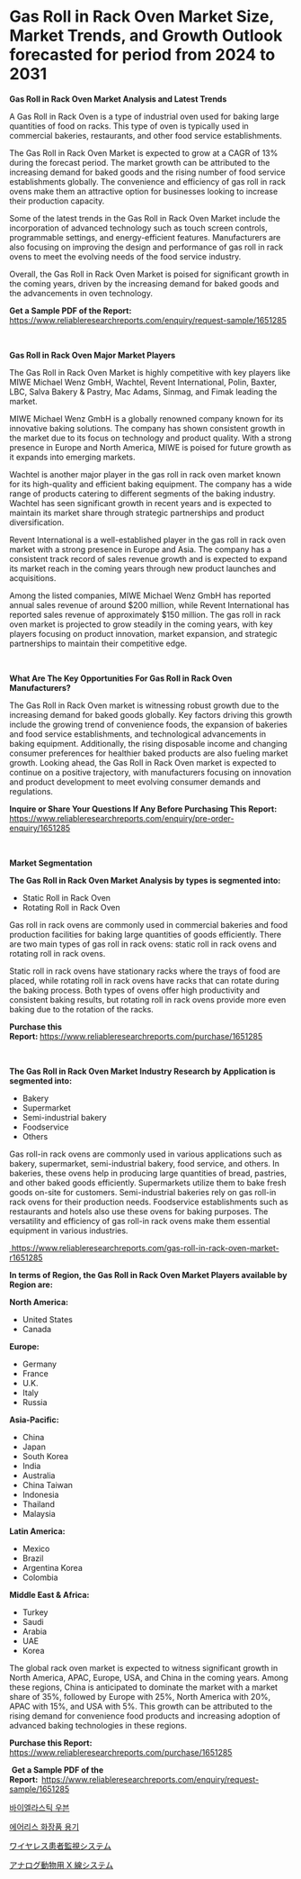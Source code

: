 <p><h1>Gas Roll in Rack Oven Market Size, Market Trends, and Growth Outlook forecasted for period from 2024 to 2031</h1></p><p><strong>Gas Roll in Rack Oven Market Analysis and Latest Trends</strong></p>
<p><p>A Gas Roll in Rack Oven is a type of industrial oven used for baking large quantities of food on racks. This type of oven is typically used in commercial bakeries, restaurants, and other food service establishments.</p><p>The Gas Roll in Rack Oven Market is expected to grow at a CAGR of 13% during the forecast period. The market growth can be attributed to the increasing demand for baked goods and the rising number of food service establishments globally. The convenience and efficiency of gas roll in rack ovens make them an attractive option for businesses looking to increase their production capacity.</p><p>Some of the latest trends in the Gas Roll in Rack Oven Market include the incorporation of advanced technology such as touch screen controls, programmable settings, and energy-efficient features. Manufacturers are also focusing on improving the design and performance of gas roll in rack ovens to meet the evolving needs of the food service industry.</p><p>Overall, the Gas Roll in Rack Oven Market is poised for significant growth in the coming years, driven by the increasing demand for baked goods and the advancements in oven technology.</p></p>
<p><strong>Get a Sample PDF of the Report:&nbsp;</strong> <a href="https://www.reliableresearchreports.com/enquiry/request-sample/1651285">https://www.reliableresearchreports.com/enquiry/request-sample/1651285</a></p>
<p>&nbsp;</p>
<p><strong>Gas Roll in Rack Oven Major Market Players</strong></p>
<p><p>The Gas Roll in Rack Oven Market is highly competitive with key players like MIWE Michael Wenz GmbH, Wachtel, Revent International, Polin, Baxter, LBC, Salva Bakery & Pastry, Mac Adams, Sinmag, and Fimak leading the market. </p><p>MIWE Michael Wenz GmbH is a globally renowned company known for its innovative baking solutions. The company has shown consistent growth in the market due to its focus on technology and product quality. With a strong presence in Europe and North America, MIWE is poised for future growth as it expands into emerging markets.</p><p>Wachtel is another major player in the gas roll in rack oven market known for its high-quality and efficient baking equipment. The company has a wide range of products catering to different segments of the baking industry. Wachtel has seen significant growth in recent years and is expected to maintain its market share through strategic partnerships and product diversification.</p><p>Revent International is a well-established player in the gas roll in rack oven market with a strong presence in Europe and Asia. The company has a consistent track record of sales revenue growth and is expected to expand its market reach in the coming years through new product launches and acquisitions.</p><p>Among the listed companies, MIWE Michael Wenz GmbH has reported annual sales revenue of around $200 million, while Revent International has reported sales revenue of approximately $150 million. The gas roll in rack oven market is projected to grow steadily in the coming years, with key players focusing on product innovation, market expansion, and strategic partnerships to maintain their competitive edge.</p></p>
<p>&nbsp;</p>
<p><strong>What Are The Key Opportunities For Gas Roll in Rack Oven Manufacturers?</strong></p>
<p><p>The Gas Roll in Rack Oven market is witnessing robust growth due to the increasing demand for baked goods globally. Key factors driving this growth include the growing trend of convenience foods, the expansion of bakeries and food service establishments, and technological advancements in baking equipment. Additionally, the rising disposable income and changing consumer preferences for healthier baked products are also fueling market growth. Looking ahead, the Gas Roll in Rack Oven market is expected to continue on a positive trajectory, with manufacturers focusing on innovation and product development to meet evolving consumer demands and regulations.</p></p>
<p><strong>Inquire or Share Your Questions If Any Before Purchasing This Report:</strong> <a href="https://www.reliableresearchreports.com/enquiry/pre-order-enquiry/1651285">https://www.reliableresearchreports.com/enquiry/pre-order-enquiry/1651285</a></p>
<p>&nbsp;</p>
<p><strong>Market Segmentation</strong></p>
<p><strong>The Gas Roll in Rack Oven Market Analysis by types is segmented into:</strong></p>
<p><ul><li>Static Roll in Rack Oven</li><li>Rotating Roll in Rack Oven</li></ul></p>
<p><p>Gas roll in rack ovens are commonly used in commercial bakeries and food production facilities for baking large quantities of goods efficiently. There are two main types of gas roll in rack ovens: static roll in rack ovens and rotating roll in rack ovens. </p><p>Static roll in rack ovens have stationary racks where the trays of food are placed, while rotating roll in rack ovens have racks that can rotate during the baking process. Both types of ovens offer high productivity and consistent baking results, but rotating roll in rack ovens provide more even baking due to the rotation of the racks.</p></p>
<p><strong>Purchase this Report:&nbsp;</strong><a href="https://www.reliableresearchreports.com/purchase/1651285">https://www.reliableresearchreports.com/purchase/1651285</a></p>
<p>&nbsp;</p>
<p><strong>The Gas Roll in Rack Oven Market Industry Research by Application is segmented into:</strong></p>
<p><ul><li>Bakery</li><li>Supermarket</li><li>Semi-industrial bakery</li><li>Foodservice</li><li>Others</li></ul></p>
<p><p>Gas roll-in rack ovens are commonly used in various applications such as bakery, supermarket, semi-industrial bakery, food service, and others. In bakeries, these ovens help in producing large quantities of bread, pastries, and other baked goods efficiently. Supermarkets utilize them to bake fresh goods on-site for customers. Semi-industrial bakeries rely on gas roll-in rack ovens for their production needs. Foodservice establishments such as restaurants and hotels also use these ovens for baking purposes. The versatility and efficiency of gas roll-in rack ovens make them essential equipment in various industries.</p></p>
<p><a href="https://www.reliableresearchreports.com/gas-roll-in-rack-oven-market-r1651285">&nbsp;https://www.reliableresearchreports.com/gas-roll-in-rack-oven-market-r1651285</a></p>
<p><strong>In terms of Region, the Gas Roll in Rack Oven Market Players available by Region are:</strong></p>
<p>
    <p> <strong> North America: </strong>
        <ul>
            <li>United States</li>
            <li>Canada</li>
        </ul>
        </p> 
    <p> <strong> Europe: </strong>
        <ul>
            <li>Germany</li>
            <li>France</li>
            <li>U.K.</li>
            <li>Italy</li>
            <li>Russia</li>
        </ul>
        </p> 
    <p> <strong> Asia-Pacific: </strong>
        <ul>
            <li>China</li>
            <li>Japan</li>
            <li>South Korea</li>
            <li>India</li>
            <li>Australia</li>
            <li>China Taiwan</li>
            <li>Indonesia</li>
            <li>Thailand</li>
            <li>Malaysia</li>
        </ul>
        </p> 
    <p> <strong> Latin America: </strong>
        <ul>
            <li>Mexico</li>
            <li>Brazil</li>
            <li>Argentina Korea</li>
            <li>Colombia</li>
        </ul>
        </p> 
    <p> <strong> Middle East & Africa: </strong>
        <ul>
            <li>Turkey</li>
            <li>Saudi</li>
            <li>Arabia</li>
            <li>UAE</li>
            <li>Korea</li>
        </ul>
    </p>
    </p>
<p><p>The global rack oven market is expected to witness significant growth in North America, APAC, Europe, USA, and China in the coming years. Among these regions, China is anticipated to dominate the market with a market share of 35%, followed by Europe with 25%, North America with 20%, APAC with 15%, and USA with 5%. This growth can be attributed to the rising demand for convenience food products and increasing adoption of advanced baking technologies in these regions.</p></p>
<p><strong>Purchase this Report: </strong><a href="https://www.reliableresearchreports.com/purchase/1651285">https://www.reliableresearchreports.com/purchase/1651285</a></p>
<p>&nbsp;<strong>Get a Sample PDF of the Report:&nbsp;&nbsp;</strong><a href="https://www.reliableresearchreports.com/enquiry/request-sample/1651285">https://www.reliableresearchreports.com/enquiry/request-sample/1651285</a></p>
<p><strong></strong></p>
<p><p><a href="https://medium.com/@tammyholmes1955/%EB%B0%94%EC%9D%B4%ED%83%84%EC%84%B1-%EC%A7%81%EB%AC%BC-%EC%8B%9C%EC%9E%A5-%EC%8B%9C%EC%9E%A5-%EC%A0%90%EC%9C%A0%EC%9C%A8-%EC%8B%9C%EC%9E%A5-%EB%8F%99%ED%96%A5-%EB%B0%8F-%EB%AF%B8%EB%9E%98-%EC%84%B1%EC%9E%A5-%ED%83%90%EC%83%89-3ad05c9130df">바이엘라스틱 우븐</a></p><p><a href="https://medium.com/@gladycecarter2022/%EC%97%90%EC%96%B4%EB%A6%AC%EC%8A%A4-%ED%99%94%EC%9E%A5%ED%92%88-%EC%9A%A9%EA%B8%B0-%EC%8B%9C%EC%9E%A5-%EC%84%B1%EA%B3%B5%EC%A0%81%EC%9D%B8-%EB%B9%84%EC%A6%88%EB%8B%88%EC%8A%A4-%EC%A0%84%EB%9E%B5%EC%9D%98-%ED%95%B5%EC%8B%AC-2031%EB%85%84%EA%B9%8C%EC%A7%80-%EC%98%88%EC%B8%A1-018d15dab54e">에어리스 화장품 용기</a></p><p><a href="https://medium.com/@elenorkiehn/%E7%84%A1%E7%B7%9A%E6%82%A3%E8%80%85%E3%83%A2%E3%83%8B%E3%82%BF%E3%83%BC%E3%82%B7%E3%82%B9%E3%83%86%E3%83%A0%E5%B8%82%E5%A0%B4%E8%A6%8F%E6%A8%A1-%E5%B8%82%E5%A0%B4%E5%8B%95%E5%90%91%E3%81%A8%E5%B8%82%E5%A0%B4%E4%BA%88%E6%B8%AC-2024%E5%B9%B4%E3%81%8B%E3%82%892031%E5%B9%B4%E3%81%BE%E3%81%A7-611d77c95880">ワイヤレス患者監視システム</a></p><p><a href="https://medium.com/@jackpeters644/%E3%82%A2%E3%83%8A%E3%83%AD%E3%82%B0%E7%8D%A3%E5%8C%BB%E7%94%A8x%E7%B7%9A%E3%82%B7%E3%82%B9%E3%83%86%E3%83%A0%E3%81%AE%E5%B8%82%E5%A0%B4%E5%B1%95%E6%9C%9B-%E6%A5%AD%E7%95%8C%E3%81%AE%E6%A6%82%E8%A6%81%E3%81%A8%E4%BA%88%E6%B8%AC-2024%E5%B9%B4%E3%81%8B%E3%82%892031%E5%B9%B4-35bef76c68a0">アナログ動物用 X 線システム</a></p></p>